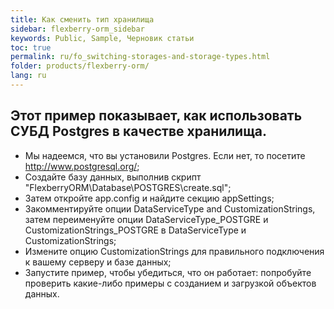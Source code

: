 ```yaml
---
title: Как сменить тип хранилища
sidebar: flexberry-orm_sidebar
keywords: Public, Sample, Черновик статьи
toc: true
permalink: ru/fo_switching-storages-and-storage-types.html
folder: products/flexberry-orm/
lang: ru
---
```


## Этот пример показывает, как использовать СУБД Postgres в качестве хранилища.

* Мы надеемся, что вы установили Postgres. Если нет, то посетите http://www.postgresql.org/;
* Создайте базу данных, выполнив скрипт "FlexberryORM\Database\POSTGRES\create.sql";
* Затем откройте app.config и найдите секцию appSettings;
* Закомментируйте опции DataServiceType and CustomizationStrings, затем переименуйте опции DataServiceType_POSTGRE и CustomizationStrings_POSTGRE в DataServiceType и CustomizationStrings;
* Измените опцию CustomizationStrings для правильного подключения к вашему серверу и базе данных;
* Запустите пример, чтобы убедиться, что он работает: попробуйте проверить какие-либо примеры с созданием и загрузкой объектов данных.
